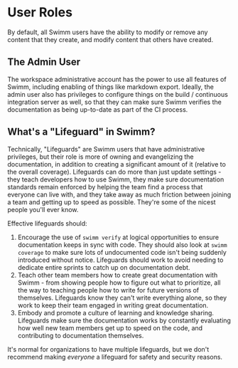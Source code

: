 # User Roles

By default, all Swimm users have the ability to modify or remove any content that they create, and modify content that others have created. 

## The Admin User

The workspace administrative account has the power to use all features of Swimm, including enabling of things like markdown export. Ideally, the admin user also has privileges to configure things on the build / continuous integration server as well, so that they can make sure Swimm verifies the documentation as being up-to-date as part of the CI process.

## What's a "Lifeguard" in Swimm?

Technically, "Lifeguards" are Swimm users that have administrative privileges, but their role is more of owning and evangelizing the documentation, in addition to creating a significant amount of it (relative to the overall coverage). Lifeguards can do more than just update settings - they teach developers how to use Swimm, they make sure documentation standards remain enforced by helping the team find a process that everyone can live with, and they take away as much friction between joining a team and getting up to speed as possible. They're some of the nicest people you'll ever know.

Effective lifeguards should:

 1. Encourage the use of `swimm verify` at logical opportunities to ensure documentation keeps in sync with code. They should also look at `swimm coverage` to make sure lots of undocumented code isn't being suddenly introduced without notice. Lifeguards should work to avoid needing to dedicate entire sprints to catch up on documentation debt.
 2. Teach other team members how to create great documentation with Swimm - from showing people how to figure out what to prioritize, all the way to teaching people how to write for future versions of themselves. Lifeguards know they can't write everything alone, so they work to keep their team engaged in writing great documentation.
 3. Embody and promote a culture of learning and knowledge sharing. Lifeguards make sure the documentation works by constantly evaluating how well new team members get up to speed on the code, and contributing to documentation themselves.

It's normal for organizations to have multiple lifeguards, but we don't recommend making _everyone_ a lifeguard for safety and security reasons.